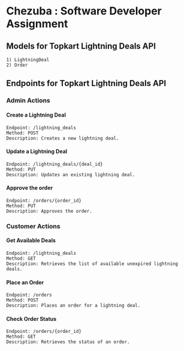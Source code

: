 # Chezuba : Software Developer Assignment

## Models for Topkart Lightning Deals API
    1) LightningDeal
    2) Order

## Endpoints for Topkart Lightning Deals API

### Admin Actions

#### Create a Lightning Deal
    Endpoint: /lightning_deals
    Method: POST
    Description: Creates a new lightning deal.

#### Update a Lightning Deal

    Endpoint: /lightning_deals/{deal_id}
    Method: PUT
    Description: Updates an existing lightning deal.

#### Approve the order

    Endpoint: /orders/{order_id}
    Method: PUT
    Description: Approves the order.


### Customer Actions

#### Get Available Deals

    Endpoint: /lightning_deals
    Method: GET
    Description: Retrieves the list of available unexpired lightning deals.

#### Place an Order

    Endpoint: /orders
    Method: POST
    Description: Places an order for a lightning deal.

#### Check Order Status

    Endpoint: /orders/{order_id}
    Method: GET
    Description: Retrieves the status of an order.
